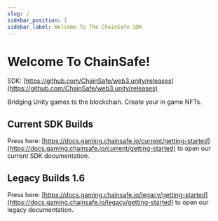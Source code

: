 ```yaml
---
slug: /
sidebar_position: 1
sidebar_label: Welcome To The ChainSafe SDK
---
```


# Welcome To ChainSafe!

SDK: [https://github.com/ChainSafe/web3.unity/releases](https://github.com/ChainSafe/web3.unity/releases)

Bridging Unity games to the blockchain. Create your in game NFTs.

## Current SDK Builds

Press here: [https://docs.gaming.chainsafe.io/current/getting-started](https://docs.gaming.chainsafe.io/current/getting-started) to open our current SDK documentation.

## Legacy Builds 1.6

Press here: [https://docs.gaming.chainsafe.io/legacy/getting-started](https://docs.gaming.chainsafe.io/legacy/getting-started) to open our legacy documentation.